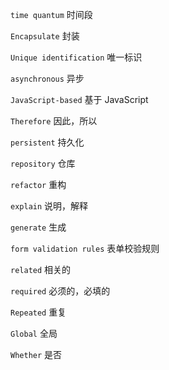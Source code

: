 `time quantum` 时间段

`Encapsulate` 封装

`Unique identification` 唯一标识

`asynchronous` 异步

`JavaScript-based` 基于 JavaScript

`Therefore` 因此，所以

`persistent` 持久化

`repository` 仓库

`refactor` 重构

`explain` 说明，解释

`generate` 生成

`form validation rules` 表单校验规则

`related` 相关的

`required` 必须的，必填的

`Repeated` 重复

`Global` 全局

`Whether` 是否
